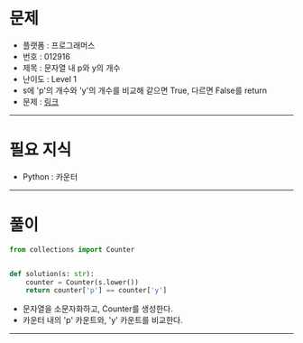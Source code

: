 # 문제
- 플랫폼 : 프로그래머스
- 번호 : 012916
- 제목 : 문자열 내 p와 y의 개수
- 난이도 : Level 1
- s에 'p'의 개수와 'y'의 개수를 비교해 같으면 True, 다르면 False를 return 
- 문제 : [링크](https://school.programmers.co.kr/learn/courses/30/lessons/12916)

---

# 필요 지식
- Python : 카운터

---

# 풀이
```python
from collections import Counter


def solution(s: str):
    counter = Counter(s.lower())
    return counter['p'] == counter['y']
```
- 문자열을 소문자화하고, Counter를 생성한다.
- 카운터 내의 'p' 카운트와, 'y' 카운트를 비교한다.

---
